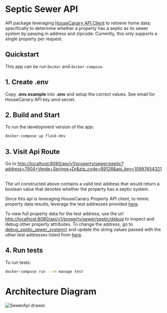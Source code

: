 # Septic Sewer API 

API package leveraging [HouseCanary API Client](https://github.com/housecanary/hc-api-python) to retrieve home data; specifically to determine whether a property has a septic as its sewer system by passing in address and zipcode. Currently, this only supports a single property per request. 

##  Quickstart

This app can be run `Docker` and `docker-compose`.  


## 1. Create .env 

Copy **.env.example** into **.env** and setup the correct values.
See email for HouseCanary API key amd secret. 

## 2. Build and Start

To run the development version of the app: 

```bash
docker-compose up flask-dev
```

## 3. Visit Api Route

Go to [http://localhost:8080/api/v1/property/sewer/septic?address=7904+Verde+Springs+Dr&zip_code=89128&api_key=10987654321](http://localhost:8080/api/v1/property/sewer/septic?address=7904+Verde+Springs+Dr&zip_code=89128&api_key=10987654321). 

The url constructed above contains a valid test address that would return a boolean value that denotes whether the property has a septic system. 

Since this api is leveraging HouseCanary Property API client, to mimic property data results, leverage the test addresses provided [here](https://github.com/housecanary/hc-api-python/blob/master/notebooks/using-test-credentials.ipynb). 

To view full property data for the test address, use the url [http://localhost:8080/api/v1/property/sewer/septic/debug](http://localhost:8080/api/v1/property/sewer/septic/debug) to inspect and debug other property attributes. To change the address, go to [debug_septic_sewer_system()](https://github.com/kdy618/PropertyMetadataAPI/blob/main/hometapapi/api/v1/views.py#L39) and update the string values passed with the other test addresses listed from [here](https://github.com/housecanary/hc-api-python/blob/master/notebooks/using-test-credentials.ipynb). 

## 4. Run tests 

To run tests:

```bash
docker-compose run --rm manage test
```

# Architecture Diagram
![SewerApi drawio](https://user-images.githubusercontent.com/8558956/215924684-d619e2ca-f621-48b9-9bf7-89891bbdc3ca.png)


